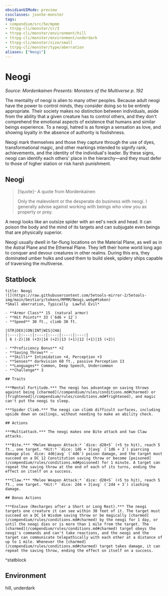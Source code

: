 ```yaml
---
obsidianUIMode: preview
cssclasses: json5e-monster
tags:
- compendium/src/5e/mpmm
- ttrpg-cli/monster/cr/3
- ttrpg-cli/monster/environment/hill
- ttrpg-cli/monster/environment/underdark
- ttrpg-cli/monster/size/small
- ttrpg-cli/monster/type/aberration
aliases: ["Neogi"]
---
```

# Neogi
*Source: Mordenkainen Presents: Monsters of the Multiverse p. 192*  

The mentality of neogi is alien to many other peoples. Because adult neogi have the power to control minds, they consider doing so to be entirely appropriate. Their society makes no distinction between individuals, aside from the ability that a given creature has to control others, and they don't comprehend the emotional aspects of existence that humans and similar beings experience. To a neogi, hatred is as foreign a sensation as love, and showing loyalty in the absence of authority is foolishness.

Neogi mark themselves and those they capture through the use of dyes, transformational magic, and other markings intended to signify rank, achievements, and the identity of the individual's leader. By these signs, neogi can identify each others' place in the hierarchy—and they must defer to those of higher station or risk harsh punishment.

## Neogi

> [!quote]- A quote from Mordenkainen  
> 
> Only the malevolent or the desperate do business with neogi. I generally advise against working with beings who view you as property or prey.

A neogi looks like an outsize spider with an eel's neck and head. It can poison the body and the mind of its targets and can subjugate even beings that are physically superior.

Neogi usually dwell in far-flung locations on the Material Plane, as well as in the Astral Plane and the Ethereal Plane. They left their home world long ago to conquer and devour creatures in other realms. During this era, they dominated umber hulks and used them to build sleek, spidery ships capable of traversing the multiverse.

## Statblock

```ad-statblock
title: Neogi
![](https://raw.githubusercontent.com/5etools-mirror-2/5etools-img/main/bestiary/tokens/MPMM/Neogi.webp#token)
*Small aberration, Typically  Lawful Evil*

- **Armor Class** 15  (natural armor)
- **Hit Points** 33 (`6d6 + 12`)
- **Speed** 30 ft., climb 30 ft.

|STR|DEX|CON|INT|WIS|CHA|
|:---:|:---:|:---:|:---:|:---:|:---:|
| 6 (-2)|16 (+3)|14 (+2)|13 (+1)|12 (+1)|15 (+2)|

- **Proficiency Bonus** +2
- **Saving Throws** ⏤
- **Skills** Intimidation +4, Perception +3
- **Senses** darkvision 60 ft., passive Perception 13
- **Languages** Common, Deep Speech, Undercommon
- **Challenge** 3

## Traits

***Mental Fortitude.*** The neogi has advantage on saving throws against being [charmed](/compendium/rules/conditions.md#charmed) or [frightened](/compendium/rules/conditions.md#frightened), and magic can't put the neogi to sleep.

***Spider Climb.*** The neogi can climb difficult surfaces, including upside down on ceilings, without needing to make an ability check.

## Actions

***Multiattack.*** The neogi makes one Bite attack and two Claw attacks.

***Bite.*** *Melee Weapon Attack:* `dice: d20+5` (+5 to hit), reach 5 ft., one target. *Hit:* `dice: 1d6 + 3|avg` (`1d6 + 3`) piercing damage plus `dice: 4d6|avg` (`4d6`) poison damage, and the target must succeed on a DC 12 Constitution saving throw or become [poisoned](/compendium/rules/conditions.md#poisoned) for 1 minute. A target can repeat the saving throw at the end of each of its turns, ending the effect on itself on a success.

***Claw.*** *Melee Weapon Attack:* `dice: d20+5` (+5 to hit), reach 5 ft., one target. *Hit:* `dice: 2d4 + 3|avg` (`2d4 + 3`) slashing damage.

## Bonus Actions

***Enslave (Recharges after a Short or Long Rest).*** The neogi targets one creature it can see within 30 feet of it. The target must succeed on a DC 14 Wisdom saving throw or be magically [charmed](/compendium/rules/conditions.md#charmed) by the neogi for 1 day, or until the neogi dies or is more than 1 mile from the target. The [charmed](/compendium/rules/conditions.md#charmed) target obeys the neogi's commands and can't take reactions, and the neogi and the target can communicate telepathically with each other at a distance of up to 1 mile. Whenever the [charmed](/compendium/rules/conditions.md#charmed) target takes damage, it can repeat the saving throw, ending the effect on itself on a success.
```
^statblock

## Environment

hill, underdark